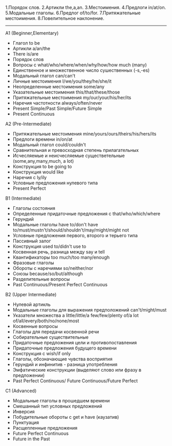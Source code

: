 1.Порядок слов.
2.Артикли the,a,an.
3.Местоимения.
4.Предлоги in/at/on.
5.Модальные глаголы.
6.Предлог of/to/for.
7.Притяжательные местоимения.
8.Повелительное наклонение.

---------------------------------------------

A1 (Beginner,Elementary)

- Глагол to be
- Артикли a/an/the
- There is/are
- Порядок слов
- Вопросы с what/who/where/when/why/how/how much (many)
- Единственное и множественное число сушественных (-s,-es)
- Модальный глагол can/can't
- Личные местоимения I/we/you/they/he/she/it
- Неопределенные местоимения some/any
- Указательные местоимения this/that/these/those
- Притяжательные местоимения my/our/your/his/her/its
- Наречия частотности always/often/never
- Present Simple/Past Simple/Future Simple
- Present Continuous

A2 (Pre-Intermediate)

- Притяжательные местоимения mine/yours/ours/theirs/his/hers/its
- Предлоги времени in/on/at
- Модальный глагол could/couldn't
- Сравнительная и превосходная степень прилагательных
- Исчесляемые и неисчесляемые существетельные (some,any,many,much, a lot)
- Конструкция to be going to
- Конструкция would like
- Наречия с ly/ily
- Условные предложения нулевого типа
- Present Perfect


B1 (Intermediate)

- Глаголы состояния
- Определенные придаточные предложения с that/who/which/where
- Герундий
- Модальные глаголы have to/don't have to/must/mustn't/should/shouldn't/may/might/might not
- Условные предложения первого, второго и терьего типа
- Пассивный залог
- Конструкция used to/didn't use to
- Косвенная речь, разница между say и tell
- Квантификаторы too much/too many/enough
- Фразовые глаголы
- Обороты с наречиями so/neither/nor
- Союзы because/so/but/although
- Разделительные вопросы
- Past Continuous/Present Perfect Continuous

B2 (Upper Intermediate)

- Нулевой артикль
- Модальные глаголы для выражения предположений can't/might/must
- Указатели множества a little/little/a few/few/plenty of/a lot of/all/every/both/no/none/most
- Косвенные вопросы
- Глаголы для передачи косвенной речи
- Собирательные существительные
- Придаточные предложения цели и противопоставления
- Придаточные предложения будущего времени
- Конструкция с wish/if only
- Глаголы, обозначающие чувства восприятия
- Герундий и инфинитив - разница употребления
- Эмфатические конструкции (выделяют слово или фразу в предложении)
- Past Perfect Continuous/ Future Continuous/Future Perfect

C1 (Advanced)

- Модальные глаголы в прошедшем времени
- Смешанный тип условных предложений
- Инверсия
- Побудительные обороты с get и have (каузатив)
- Пунктуация
- Расщепленные предложения
- Future Perfect Continuous
- Future in the Past





































 









